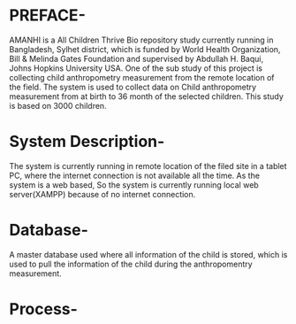 # PREFACE-
AMANHI is a All Children Thrive Bio repository study currently running in Bangladesh, Sylhet district, which is funded by World Health Organization, Bill & Melinda Gates Foundation and supervised by Abdullah H. Baqui, Johns Hopkins University USA. One of the sub study of this project is collecting child anthropometry measurement from the remote location of the field. 
The system is used to collect data on Child anthropometry measurement from at birth to 36 month of the selected children. This study is based on 3000 children.

# System Description-
The system is currently running in remote location of the filed site in a tablet PC, where the internet connection is not available all the time. As the system is a web based, So the system is currently running local web server(XAMPP) because of no internet connection.  

# Database-
A master database used where all information of the child is stored, which is used to pull the information of the child during the anthropomentry measurement.

# Process-




